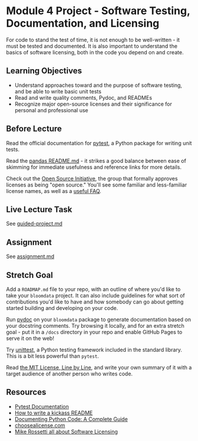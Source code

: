 # Module 4 Project - Software Testing, Documentation, and Licensing

For code to stand the test of time, it is not enough to be well-written - it must be tested and documented. It is also important to understand the basics of software licensing, both in the code you depend on and create.

## Learning Objectives

* Understand approaches toward and the purpose of software testing, and be able to write basic unit tests
* Read and write quality comments, Pydoc, and READMEs
* Recognize major open-source licenses and their significance for personal and professional use

## Before Lecture

Read the official documentation for [pytest](https://docs.pytest.org/en/stable/), a Python package for writing unit tests.

Read the [pandas README.md](https://github.com/pandas-dev/pandas/blob/master/README.md) - it strikes a good balance between ease of skimming for immediate usefulness and reference links for more details.

Check out the [Open Source Initiative](https://opensource.org/licenses), the group that formally approves licenses as being "open source." You'll see some familiar and less-familiar license names, as well as a [useful FAQ](https://opensource.org/faq).

## Live Lecture Task

See [guided-project.md](https://github.com/BloomInstituteOfTechnology/DS-Unit-3-Sprint-1-Software-Engineering/blob/main/module4-software-testing-documentation-and-licensing/guided-project.md)

## Assignment

See [assignment.md](https://github.com/BloomInstituteOfTechnology/DS-Unit-3-Sprint-1-Software-Engineering/blob/main/module4-software-testing-documentation-and-licensing/assignment.md)

## Stretch Goal

Add a `ROADMAP.md` file to your repo, with an outline of where you'd like to take your `bloomdata` project. It can also include guidelines for what sort of contributions you'd like to have and how somebody can go about getting started building and developing on your code.

Run [pydoc](https://docs.python.org/3.7/library/pydoc.html) on your `bloomdata` package to generate documentation based on your docstring comments. Try browsing it locally, and for an extra stretch goal - put it in a `/docs` directory in your repo and enable GitHub Pages to serve it on the web!

Try [unittest](https://docs.python.org/3/library/unittest.html), a Python testing framework included in the standard library. This is a bit less powerful than `pytest`.

Read [the MIT License, Line by Line](https://writing.kemitchell.com/2016/09/21/MIT-License-Line-by-Line.html), and write your own summary of it with a target audience of another person who writes code.

## Resources

* [Pytest Documentation](https://docs.pytest.org/en/6.2.x/contents.html)
* [How to write a kickass README](https://dev.to/scottydocs/how-to-write-a-kickass-readme-5af9)
* [Documenting Python Code: A Complete Guide](https://realpython.com/documenting-python-code/#docstring-formats)
* [choosealicense.com](https://choosealicense.com/)
* [Mike Rossetti all about Software Licensing](https://github.com/prof-rossetti/intro-to-python/blob/master/notes/software/licensing.md)
